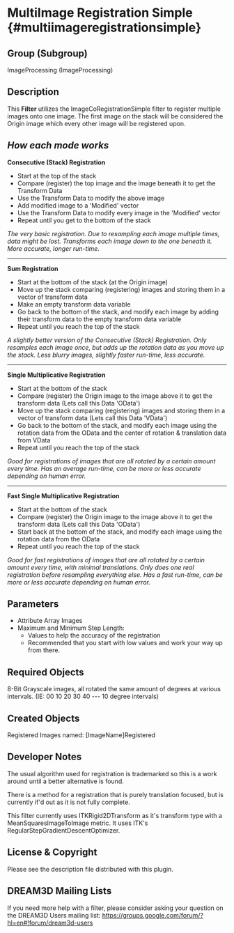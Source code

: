 MultiImage Registration Simple {#multiimageregistrationsimple}
=============

## Group (Subgroup) ##
ImageProcessing (ImageProcessing)

## Description ##
This **Filter** utilizes the ImageCoRegistrationSimple filter to register multiple images onto one image. 
The first image on the stack will be considered the Origin image which every other image will be registered upon.


***How each mode works***
----------

**Consecutive (Stack) Registration**

- Start at the top of the stack
- Compare (register) the top image and the image beneath it to get the Transform Data
- Use the Transform Data to modify the above image
- Add modified image to a 'Modified' vector
- Use the Transform Data to modify every image in the 'Modified' vector
- Repeat until you get to the bottom of the stack

*The very basic registration. Due to resampling each image multiple times, data might be lost. Transforms each image down to the one beneath it. More accurate, longer run-time.*

----------

**Sum Registration**

- Start at the bottom of the stack (at the Origin image)
- Move up the stack comparing (registering) images and storing them in a vector of transform data
- Make an empty transform data variable
- Go back to the bottom of the stack, and modify each image by adding their transform data to the empty transform data variable
- Repeat until you reach the top of the stack

*A slightly better version of the Consecutive (Stack) Registration. Only resamples each image once, but adds up the rotation data as you move up the stack. Less blurry images, slightly faster run-time, less accurate.*


----------
**Single Multiplicative Registration**

- Start at the bottom of the stack
- Compare (register) the Origin image to the image above it to get the transform data (Lets call this Data 'OData')
- Move up the stack comparing (registering) images and storing them in a vector of transform data (Lets call this Data 'VData')
- Go back to the bottom of the stack, and modify each image using the rotation data from the OData and the center of rotation & translation data from VData
- Repeat until you reach the top of the stack

*Good for registrations of images that are all rotated by a certain amount every time. Has an average run-time, can be more or less accurate depending on human error.*

----------

**Fast Single Multiplicative Registration**

- Start at the bottom of the stack
- Compare (register) the Origin image to the image above it to get the transform data (Lets call this Data 'OData')
- Start back at the bottom of the stack, and modify each image using the rotation data from the OData
- Repeat until you reach the top of the stack

*Good for fast registrations of images that are all rotated by a certain amount every time, with minimal translations. Only does one real registration before resampling everything else. Has a fast run-time, can be more or less accurate depending on human error.*


## Parameters ##
- Attribute Array Images
- Maximum and Minimum Step Length:
	- Values to help the accuracy of the registration
	- Recommended that you start with low values and work your way up from there.


## Required Objects ##
8-Bit Grayscale images, all rotated the same amount of degrees at various intervals. (IE: 00 10 20 30 40 --- 10 degree intervals)

## Created Objects ##
Registered Images named: [ImageName]Registered

## Developer Notes ##
The usual algorithm used for registration is trademarked so this is a work around until a better alternative is found.

There is a method for a registration that is purely translation focused, but is currently if'd out as it is not fully complete.

This filter currently uses ITKRigid2DTransform as it's transform type with a MeanSquaresImageToImage metric. It uses ITK's RegularStepGradientDescentOptimizer.



## License & Copyright ##

Please see the description file distributed with this plugin.

## DREAM3D Mailing Lists ##

If you need more help with a filter, please consider asking your question on the DREAM3D Users mailing list:
https://groups.google.com/forum/?hl=en#!forum/dream3d-users